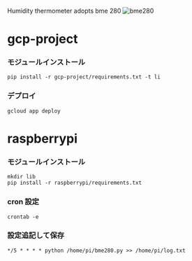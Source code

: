 Humidity thermometer adopts bme 280
![bme280](https://github.com/test-okome/sensor/blob/master/bme280.JPG "bme280")

# gcp-project

### モジュールインストール

```
pip install -r gcp-project/requirements.txt -t li
```

### デプロイ

```
gcloud app deploy
```

# raspberrypi

### モジュールインストール

```
mkdir lib
pip install -r raspberrypi/requirements.txt
```

### cron 設定

```
crontab -e
```

### 設定追記して保存

```
*/5 * * * * python /home/pi/bme280.py >> /home/pi/log.txt
```
